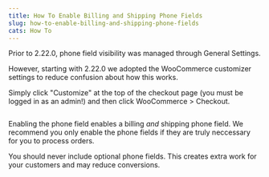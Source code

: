 ```yaml
---
title: How To Enable Billing and Shipping Phone Fields
slug: how-to-enable-billing-and-shipping-phone-fields
cats: How To
---
```


<p>Prior to 2.22.0, phone field visibility was managed through General Settings.</p>
<p>However, starting with 2.22.0 we adopted the WooCommerce customizer settings to reduce confusion about how this works.</p>
<p>Simply click &quot;Customize&quot; at the top of the checkout page (you must be logged in as an admin!) and then click WooCommerce &gt; Checkout.</p>
<p><img src="https://s3.amazonaws.com/helpscout.net/docs/assets/5bdde2822c7d3a01757ac42e/images/5d0a4c6b04286318cac47297/file-b4WvlWgE6B.png" alt="" /></p>
<p>Enabling the phone field enables a billing <em>and</em> shipping phone field. We recommend you only enable the phone fields if they are truly neccessary for you to process orders.</p>
<p>You should never include optional phone fields. This creates extra work for your customers and may reduce conversions.</p>
